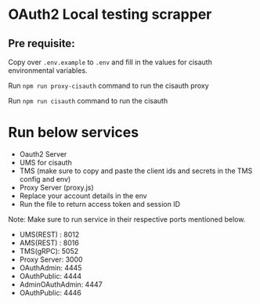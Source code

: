 # OAuth2 Local testing scrapper

## Pre requisite:

Copy over `.env.example` to `.env` and fill in the values for cisauth environmental variables.

Run
``
npm run proxy-cisauth
`` command to run the cisauth proxy

Run
``
npm run cisauth
``
command to run the cisauth

# Run below services

* Oauth2 Server
* UMS for cisauth
* TMS (make sure to copy and paste the client ids and secrets in the TMS config and env)
* Proxy Server (proxy.js)
* Replace your account details in the env
* Run the file to return access token and session ID

Note:
Make sure to run service in their respective ports mentioned below.

* UMS(REST)    : 8012
* AMS(REST)    : 8016
* TMS(gRPC): 5052
* Proxy Server: 3000
* OAuthAdmin: 4445
* OAuthPublic: 4444
* AdminOAuthAdmin: 4447
* OAuthPublic: 4446